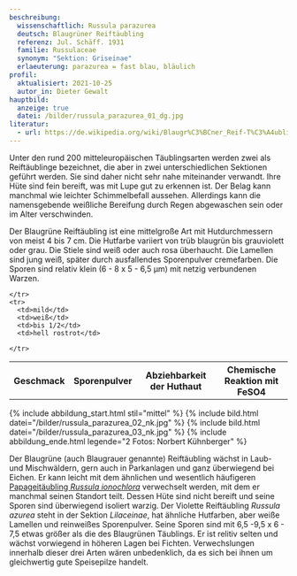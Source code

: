 ```yaml
---
beschreibung:
  wissenschaftlich: Russula parazurea
  deutsch: Blaugrüner Reiftäubling
  referenz: Jul. Schäff. 1931
  familie: Russulaceae
  synonym: "Sektion: Griseinae"
  erlaeuterung: parazurea = fast blau, bläulich
profil:
  aktualisiert: 2021-10-25
  autor_in: Dieter Gewalt
hauptbild:
  anzeige: true
  datei: /bilder/russula_parazurea_01_dg.jpg
literatur:
  - url: https://de.wikipedia.org/wiki/Blaugr%C3%BCner_Reif-T%C3%A4ubling
---
```

Unter den rund 200 mitteleuropäischen Täublingsarten werden zwei als Reiftäublinge bezeichnet, die aber in zwei unterschiedlichen Sektionen geführt werden. Sie sind daher nicht sehr nahe miteinander verwandt. Ihre Hüte sind fein bereift, was mit Lupe gut zu erkennen ist. Der Belag kann manchmal wie leichter Schimmelbefall aussehen. Allerdings kann die namensgebende weißliche Bereifung durch Regen abgewaschen sein oder im Alter verschwinden.

Der Blaugrüne Reiftäubling ist eine mittelgroße Art mit Hutdurchmessern von meist 4 bis 7 cm. Die Hutfarbe variiert von  trüb blaugrün bis grauviolett oder grau. Die Stiele sind weiß oder auch rosa überhaucht. Die Lamellen sind jung weiß, später durch ausfallendes Sporenpulver cremefarben. Die Sporen sind relativ klein (6 - 8 x 5 - 6,5 µm) mit netzig verbundenen Warzen.

<div class="table-responsive">
  <table class="table taeubling">
    <tr>
      <th rowspan="2">Geschmack</th>
      <th rowspan="2">Sporenpulver</th>
      <th rowspan="2">Abziehbarkeit der Huthaut</th>
      <th colspan="3" class="text-center">Chemische Reaktion mit FeSO4</th>
    </tr>
    <tr>
      
      
    </tr>
    <tr>
      <td>mild</td>
      <td>weiß</td>
      <td>bis 1/2</td>
      <td>hell rostrot</td>
       
    </tr>
  </table>
</div>

{% include abbildung_start.html stil="mittel" %}
{% include bild.html datei="/bilder/russula_parazurea_02_nk.jpg" %}
{% include bild.html datei="/bilder/russula_parazurea_03_nk.jpg" %}
{% include abbildung_ende.html legende="2 Fotos: Norbert Kühnberger" %}

Der Blaugrüne (auch Blaugrauer genannte) Reiftäubling wächst in Laub- und Mischwäldern, gern auch in Parkanlagen und ganz überwiegend bei Eichen. Er kann leicht mit dem ähnlichen und wesentlich häufigeren [Papageitäubling *Russula ionochlora*](/pilze/russula-ionochlora-papagei-täubling) verwechselt werden, mit dem er manchmal seinen Standort teilt. Dessen Hüte sind nicht bereift und seine Sporen sind überwiegend isoliert warzig. Der Violette Reiftäubling *Russula azurea* steht in der Sektion *Lilaceinae*, hat ähnliche Hutfarben, aber weiße Lamellen und reinweißes Sporenpulver. Seine Sporen sind mit 6,5 -9,5 x 6 - 7,5 etwas größer als die des Blaugrünen Täublings. Er ist relitiv selten und wächst vorwiegend in höheren Lagen bei Fichten. Verwechslungen innerhalb dieser drei Arten wären unbedenklich, da es sich bei ihnen um gleichwertig gute Speisepilze handelt.